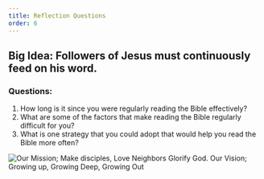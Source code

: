 ```yaml
---
title: Reflection Questions
order: 6
---
```


## Big Idea: Followers of Jesus must continuously feed on his word.


### Questions:
1. How long is it since you were regularly reading the Bible effectively?
2. What are some of the factors that make reading the Bible regularly difficult for you?
3. What is one strategy that you could adopt that would help you read the Bible more often?



![Our Mission; Make disciples, Love Neighbors Glorify God. Our Vision; Growing up, Growing Deep, Growing Out](https://raw.githubusercontent.com/stgeorgeshurstville/bulletin/main/images/upload.JPG)
